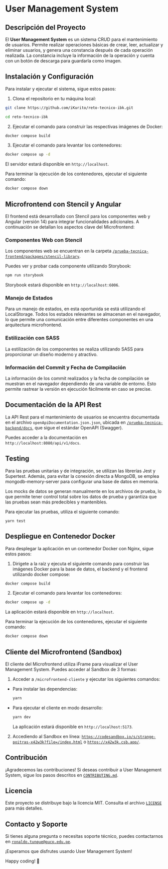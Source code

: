 # User Management System

<!-- ![User Management System Logo](logo.png) -->

## Descripción del Proyecto

El **User Management System** es un sistema CRUD para el mantenimiento de usuarios. Permite realizar operaciones básicas de crear, leer, actualizar y eliminar usuarios, y genera una constancia después de cada operación realizada. La constancia incluye la información de la operación y cuenta con un botón de descarga para guardarla como imagen.

## Instalación y Configuración

Para instalar y ejecutar el sistema, sigue estos pasos:

1. Clona el repositorio en tu máquina local:

```bash
git clone https://github.com/iKurito/reto-tecnico-ibk.git
```

```bash
cd reto-tecnico-ibk
```

2. Ejecutar el comando para construir las respectivas imágenes de Docker:

```bash
docker compose build
```

3. Ejecutar el comando para levantar los contenedores:

```bash
docker compose up -d
```

El servidor estará disponible en `http://localhost`.

Para terminar la ejecución de los contenedores, ejecutar el siguiente comando:

```bash
docker compose down
```

## Microfrontend con Stencil y Angular

El frontend está desarrollado con Stencil para los componentes web y Angular (versión 14) para integrar funcionalidades adicionales. A continuación se detallan los aspectos clave del Microfrontend:

### Componentes Web con Stencil

Los componentes web se encuentran en la carpeta <a href="https://github.com/iKurito/reto-tecnico-ibk/tree/main/prueba-tecnica-frontend/packages/stencil-library" target="_blank" >`/prueba-tecnica-frontend/packages/stencil-library`</a>.

Puedes ver y probar cada componente utilizando Storybook:

```bash
npm run storybook
```

Storybook estará disponible en `http://localhost:6006`.

### Manejo de Estados

Para un manejo de estados, en esta oportunida se está utilizando el LocalStorage. Todos los estados relevantes se almacenan en el navegador, lo que permite una comunicación entre diferentes componentes en una arquitectura microfrontend.

### Estilización con SASS

La estilización de los componentes se realiza utilizando SASS para proporcionar un diseño moderno y atractivo.

### Información del Commit y Fecha de Compilación

La información de los commit realizados y la fecha de compilación se muestran en el navegador dependiendo de una variable de entorno. Esto permite rastrear la versión en ejecución fácilmente en caso se precise.

## Documentación de la API Rest

La API Rest para el mantenimiento de usuarios se encuentra documentada en el archivo `openApiDocumentation.json.json`, ubicada en <a href="https://github.com/iKurito/reto-tecnico-ibk/tree/main/prueba-tecnica-backend/docs">`/prueba-tecnica-backend/docs`</a>, que sigue el estándar OpenAPI (Swagger).

Puedes acceder a la documentación en `http://localhost:8080/api/v1/docs`.

## Testing

Para las pruebas unitarias y de integración, se utilizan las librerías Jest y Supertest. Además, para evitar la conexión directa a MongoDB, se emplea mongodb-memory-server para configurar una base de datos en memoria.

Los mocks de datos se generan manualmente en los archivos de prueba, lo que permite tener control total sobre los datos de prueba y garantiza que las pruebas sean más predecibles y mantenibles.

Para ejecutar las pruebas, utiliza el siguiente comando:

```
yarn test
```

## Despliegue en Contenedor Docker

Para desplegar la aplicación en un contenedor Docker con Nginx, sigue estos pasos:

1. Dirigete a la raíz y ejecuta el siguiente comando para construir las imágenes Docker para la base de datos, el backend y el frontend utilizando docker compose:

```bash
docker compose build
```

2. Ejecutar el comando para levantar los contenedores:

```bash
docker compose up -d
```

La aplicación estará disponible en `http://localhost`.

Para terminar la ejecución de los contenedores, ejecutar el siguiente comando:

```bash
docker compose down
```

## Cliente del Microfrontend (Sandbox)

El cliente del Microfrontend utiliza iFrame para visualizar el User Management System. Puedes acceder al Sandbox de 3 formas:

1. Acceder a `/microfrontend-cliente` y ejecutar los siguientes comandos:

- Para instalar las dependencias:

  ```bash
  yarn
  ```

- Para ejecutar el cliente en modo desarrollo:

  ```bash
  yarn dev
  ```

  La aplicación estará disponible en `http://localhost:5173`.

2. Accediendo al Sandbox en línea: <a href="https://codesandbox.io/s/strange-poitras-x42w3k?file=/index.html">`https://codesandbox.io/s/strange-poitras-x42w3k?file=/index.html`</a> o <a href="https://x42w3k.csb.app/">`https://x42w3k.csb.app/`</a>.

## Contribución

¡Agradecemos las contribuciones! Si deseas contribuir a User Management System, sigue los pasos descritos en <a href="https://github.com/iKurito/reto-tecnico-ibk/blob/main/CONTRIBUTING.md" target="_blank">`CONTRIBUTING.md`</a>.

## Licencia

Este proyecto se distribuye bajo la licencia MIT. Consulta el archivo <a href="https://github.com/iKurito/reto-tecnico-ibk/blob/main/LICENSE" target="_blank">`LICENSE`</a> para más detalles.

## Contacto y Soporte

Si tienes alguna pregunta o necesitas soporte técnico, puedes contactarnos en <a href="mailto:ronaldo.tunque@pucp.edu.pe">`ronaldo.tunque@pucp.edu.pe`</a>.

¡Esperamos que disfrutes usando User Management System!

Happy coding! 🚀
